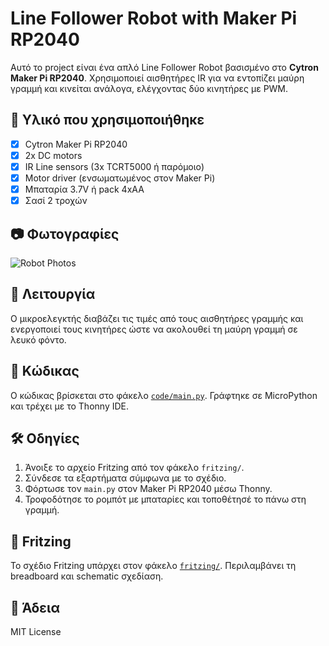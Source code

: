 #  Line Follower Robot with Maker Pi RP2040

Αυτό το project είναι ένα απλό Line Follower Robot βασισμένο στο **Cytron Maker Pi RP2040**. Χρησιμοποιεί αισθητήρες IR για να εντοπίζει μαύρη γραμμή και κινείται ανάλογα, ελέγχοντας δύο κινητήρες με PWM.

## 🔌 Υλικό που χρησιμοποιήθηκε

- [x] Cytron Maker Pi RP2040
- [x] 2x DC motors
- [x] IR Line sensors (3x TCRT5000 ή παρόμοιο)
- [x] Motor driver (ενσωματωμένος στον Maker Pi)
- [x] Μπαταρία 3.7V ή pack 4xAA
- [x] Σασί 2 τροχών

## 📷 Φωτογραφίες

![Robot Photos]()

## 🧠 Λειτουργία

Ο μικροελεγκτής διαβάζει τις τιμές από τους αισθητήρες γραμμής και ενεργοποιεί τους κινητήρες ώστε να ακολουθεί τη μαύρη γραμμή σε λευκό φόντο.

## 🧾 Κώδικας

Ο κώδικας βρίσκεται στο φάκελο [`code/main.py`](code/main.py). Γράφτηκε σε MicroPython και τρέχει με το Thonny IDE.

## 🛠 Οδηγίες

1. Άνοιξε το αρχείο Fritzing από τον φάκελο `fritzing/`.
2. Σύνδεσε τα εξαρτήματα σύμφωνα με το σχέδιο.
3. Φόρτωσε τον `main.py` στον Maker Pi RP2040 μέσω Thonny.
4. Τροφοδότησε το ρομπότ με μπαταρίες και τοποθέτησέ το πάνω στη γραμμή.

## 📁 Fritzing

Το σχέδιο Fritzing υπάρχει στον φάκελο [`fritzing/`](fritzing/). Περιλαμβάνει τη breadboard και schematic σχεδίαση.

## 📄 Άδεια

MIT License
